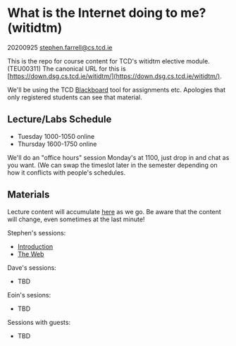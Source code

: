 # What is the Internet doing to me? (witidtm)

20200925 stephen.farrell@cs.tcd.ie

This is the repo for course content for TCD's witidtm elective module.
(TEU00311) The canonical URL for this is
[https://down.dsg.cs.tcd.ie/witidtm/](https://down.dsg.cs.tcd.ie/witidtm/).

We'll be using the TCD
[Blackboard](https://tcd.blackboard.com/webapps/blackboard/execute/courseMain?course_id=_56807_1)
tool for assignments etc. Apologies that only registered students can see that
material.

## Lecture/Labs Schedule

- Tuesday 1000-1050 online
- Thursday 1600-1750 online

We'll do an "office hours" session Monday's at 1100, just drop in
and chat as you want. (We can swap the timeslot later in the 
semester depending on how it conflicts with people's schedules.

## Materials

Lecture content will accumulate [here](./lectures/2020-20221/) as we go.
Be aware that the content will change, even sometimes at the last minute!

Stephen's sessions:

- [Introduction](lectures/2020-2021/100-intro.pdf)
- [The Web](lectures/2020-2021/200-web.pdf)

Dave's sessions:

- TBD

Eoin's sesions:

- TBD

Sessions with guests:

- TBD






